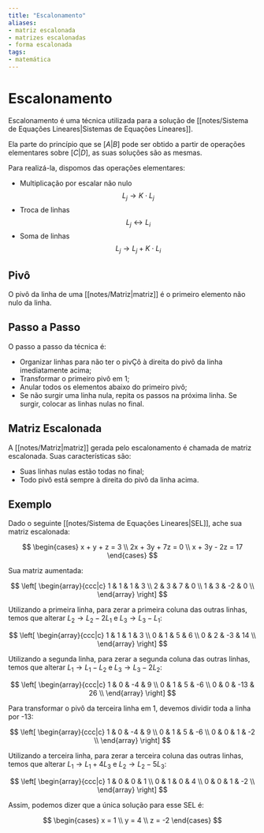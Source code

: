 ```yaml
---
title: "Escalonamento"
aliases:
- matriz escalonada
- matrizes escalonadas
- forma escalonada
tags:
- matemática
---
```

# Escalonamento

Escalonamento é uma técnica utilizada para a solução de [[notes/Sistema de Equações Lineares|Sistemas de Equações Lineares]].

Ela parte do princípio que se $[A|B]$ pode ser obtido a partir de operações elementares sobre $[C|D]$, as suas soluções são as mesmas.

Para realizá-la, dispomos das operações elementares:

- Multiplicação por escalar não nulo
$$L_j \to K \cdot L_j$$
- Troca de linhas
$$L_j \leftrightarrow L_i$$
- Soma de linhas
$$L_j \to L_j + K \cdot L_i$$

## Pivô

O pivô da linha de uma [[notes/Matriz|matriz]] é o primeiro elemento não nulo da linha.

## Passo a Passo

O passo a passo da técnica é:

- Organizar linhas para não ter o pivÇô à direita do pivô da linha imediatamente acima;
- Transformar o primeiro pivô em 1;
- Anular todos os elementos abaixo do primeiro pivô;
- Se não surgir uma linha nula, repita os passos na próxima linha. Se surgir, colocar as linhas nulas no final.

## Matriz Escalonada

A [[notes/Matriz|matriz]] gerada pelo escalonamento é chamada de matriz escalonada. Suas características são:

- Suas linhas nulas estão todas no final;
- Todo pivô está sempre à direita do pivô da linha acima.

## Exemplo

Dado o seguinte [[notes/Sistema de Equações Lineares|SEL]], ache sua matriz escalonada:

$$
\begin{cases}
x + y + z = 3 \\
2x + 3y + 7z = 0 \\
x + 3y - 2z = 17
\end{cases}
$$

Sua matriz aumentada:

$$
\left[
\begin{array}{ccc|c}
1 & 1 & 1 & 3 \\
2 & 3 & 7 & 0 \\
1 & 3 & -2 & 0 \\
\end{array}
\right]
$$

Utilizando a primeira linha, para zerar a primeira coluna das outras linhas, temos que alterar $L_2 \to L_2 - 2L_1$ e $L_3 \to L_3 - L_1$:

$$
\left[
\begin{array}{ccc|c}
1 & 1 & 1 & 3 \\
0 & 1 & 5 & 6 \\
0 & 2 & -3 & 14 \\
\end{array}
\right]
$$

Utilizando a segunda linha, para zerar a segunda coluna das outras linhas, temos que alterar $L_1 \to L_1 - L_2$ e $L_3 \to L_3 - 2L_2$:

$$
\left[
\begin{array}{ccc|c}
1 & 0 & -4 & 9 \\
0 & 1 & 5 & -6 \\
0 & 0 & -13 & 26 \\
\end{array}
\right]
$$

Para transformar o pivô da terceira linha em 1, devemos dividir toda a linha por -13:

$$
\left[
\begin{array}{ccc|c}
1 & 0 & -4 & 9 \\
0 & 1 & 5 & -6 \\
0 & 0 & 1 & -2 \\
\end{array}
\right]
$$

Utilizando a terceira linha, para zerar a terceira coluna das outras linhas, temos que alterar $L_1 \to L_1 + 4L_3$ e $L_2 \to L_2 - 5L_3$:

$$
\left[
\begin{array}{ccc|c}
1 & 0 & 0 & 1 \\
0 & 1 & 0 & 4 \\
0 & 0 & 1 & -2 \\
\end{array}
\right]
$$

Assim, podemos dizer que a única solução para esse SEL é:

$$
\begin{cases}
x = 1 \\
y = 4 \\
z = -2
\end{cases}
$$